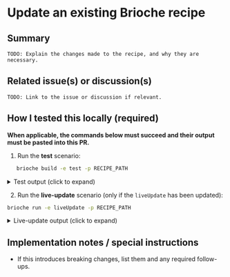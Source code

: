 # Update an existing Brioche recipe

## Summary

`TODO: Explain the changes made to the recipe, and why they are necessary.`

## Related issue(s) or discussion(s)

`TODO: Link to the issue or discussion if relevant.`

## How I tested this locally (required)

**When applicable, the commands below must succeed and their output must be pasted into this PR.**

1. Run the **test** scenario:

```bash
   brioche build -e test -p RECIPE_PATH
```

<details><summary>Test output (click to expand)</summary>
<p>

```
TODO: paste the relevant output here
```

</p>
</details>

2. Run the **live-update** scenario (only if the `liveUpdate` has been updated):

```bash
brioche run -e liveUpdate -p RECIPE_PATH
```

<details><summary>Live-update output (click to expand)</summary>
<p>

```
TODO: paste the relevant output here
```

</p>
</details>

## Implementation notes / special instructions

- If this introduces breaking changes, list them and any required follow-ups.
